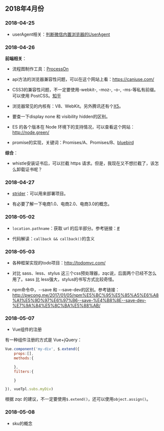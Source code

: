 
## 2018年4月份

### 2018-04-25



- userAgent相关：[判断微信内置浏览器的UserAgent](http://www.cnblogs.com/7z7chn/p/5370352.html)




### 2018-04-26

**前端相关**：

- 流程图制作工具：[ProcessOn](https://www.processon.com/)

- api方法的浏览器兼容性问题，可以在这个网站上看：<https://caniuse.com/>

- CSS3的兼容性问题，不一定要使用-webkit-, -moz-, -o-, -ms-等私有前缀。可以使用 PostCSS。[知乎](https://www.zhihu.com/question/20597072)

- 浏览器常见的内核有：V8、WebKit。另外腾讯还有个[X5](http://x5.tencent.com/)。

- 要查一下display none 和 visibility hidden的区别。

- ES 的各个版本在 Node 环境下的支持情况，可以查看这个网站：<http://node.green/>

- promise的实现，关键词：Promises/A、Promises/B、[bluebird](https://github.com/petkaantonov/bluebird)


**综合**：

- whistle安装证书后，可以拦截 https 请求。但是，我现在又不想拦截了，该怎么卸载证书呢？


### 2018-04-27

- [strider](https://github.com/Strider-CD/strider)：可以用来部署项目。


- 有必要了解一下电商1.0、电商2.0、电商3.0的概念。


### 2018-05-02

- `location.pathname`：获取 url 的后半部分。参考链接：[#](http://www.cnblogs.com/itjeff/p/4645262.html)

- 代码解读：`callback && callback()`的含义



### 2018-05-03

- 各种框架实现的todo项目：<http://todomvc.com/>

- 对比 sass、less、stylus 这三个css预处理器，zqc说，后面两个已经不怎么用了。sass 比 less强大，stylus的书写方式比较奇怪。

- npm命令中，--save 和 --save-dev的区别。参考链接：<http://pwcong.me/2017/01/05/npm%E5%BC%95%E5%85%A5%E6%A8%A1%E5%9D%97%E6%97%B6--save-%E4%B8%8E--save-dev-%E7%9A%84%E5%8C%BA%E5%88%AB/>


### 2018-05-07

- Vue组件的注册

有一种组件注册的方式是 Vue+jQuery：

```javascript
Vue.component('my-div', $.extend({
	props:[],
	methods:{

	},
	filters:{

	}

}), vueTpl.subs.myDiv)
```


根据 zqc 的建议，不一定要使用`$.extend()`，还可以使用`object.assign()`。

### 2018-05-08

- sku的概念










